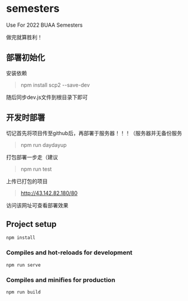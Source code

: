 # semesters
Use For 2022 BUAA Semesters

做完就算胜利！

## 部署初始化

安装依赖

>npm install scp2 --save-dev

随后同步dev.js文件到根目录下即可

## 开发时部署

切记首先将项目传至github后，再部署于服务器！！！（服务器并无备份服务

>npm run daydayup

打包部署一步走（建议

>npm run test

上传已打包的项目

>http://43.142.82.180/80

访问该网址可查看部署效果

## Project setup
```
npm install
```

### Compiles and hot-reloads for development
```
npm run serve
```

### Compiles and minifies for production
```
npm run build
```
